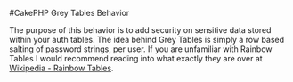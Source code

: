 #CakePHP Grey Tables Behavior

The purpose of this behavior is to add security on sensitive data stored within your auth tables. The idea behind Grey Tables is simply a row based salting of password strings, per user. If you are unfamiliar with Rainbow Tables I would recommend reading into what exactly they are over at [Wikipedia - Rainbow Tables](http://en.wikipedia.org/wiki/Rainbow_tables).